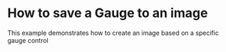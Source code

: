 # How to save a Gauge to an image


<p>This example demonstrates how to create an image based on a specific gauge control</p>

<br/>


